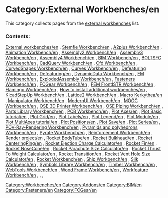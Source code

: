 # Category:External Workbenches/en
This category collects pages from the [external workbenches](external_workbenches.md) list.

### Contents:

[External workbenches/en](External_workbenches/en.md) , [Stemfie Workbench/en](Stemfie_Workbench/en.md) , [A2plus Workbench/en](A2plus_Workbench/en.md) , [Animation Workbench/en](Animation_Workbench/en.md) , [Assembly2 Workbench/en](Assembly2_Workbench/en.md) , [Assembly3 Workbench/en](Assembly3_Workbench/en.md) , [Assembly4 Workbench/en](Assembly4_Workbench/en.md) , [BIM Workbench/en](BIM_Workbench/en.md) , [BOLTSFC Workbench/en](BOLTSFC_Workbench/en.md) , [CadQuery Workbench/en](CadQuery_Workbench/en.md) , [Cfd Workbench/en](Cfd_Workbench/en.md) , [CurvedShapes Workbench/en](CurvedShapes_Workbench/en.md) , [Curves Workbench/en](Curves_Workbench/en.md) , [Defeaturing Workbench/en](Defeaturing_Workbench/en.md) , [Defeaturing/en](Defeaturing/en.md) , [DynamicData Workbench/en](DynamicData_Workbench/en.md) , [EM Workbench/en](EM_Workbench/en.md) , [ExplodedAssembly Workbench/en](ExplodedAssembly_Workbench/en.md) , [Fasteners Workbench/en](Fasteners_Workbench/en.md) , [FCGear Workbench/en](FCGear_Workbench/en.md) , [FEM FrontISTR Workbench/en](FEM_FrontISTR_Workbench/en.md) , [Flamingo Workbench/en](Flamingo_Workbench/en.md) , [How to install additional workbenches/en](How_to_install_additional_workbenches/en.md) , [KicadStepUp Workbench/en](KicadStepUp_Workbench/en.md) , [Lattice2 Workbench/en](Lattice2_Workbench/en.md) , [Macro Kerkythea/en](Macro_Kerkythea/en.md) , [Manipulator Workbench/en](Manipulator_Workbench/en.md) , [ModernUI Workbench/en](ModernUI_Workbench/en.md) , [MOOC Workbench/en](MOOC_Workbench/en.md) , [OSE 3D Printer Workbench/en](OSE_3D_Printer_Workbench/en.md) , [OSE Piping Workbench/en](OSE_Piping_Workbench/en.md) , [Parts Library Workbench/en](Parts_Library_Workbench/en.md) , [PCB Workbench/en](PCB_Workbench/en.md) , [Plot Axes/en](Plot_Axes/en.md) , [Plot Basic tutorial/en](Plot_Basic_tutorial/en.md) , [Plot Grid/en](Plot_Grid/en.md) , [Plot Labels/en](Plot_Labels/en.md) , [Plot Legend/en](Plot_Legend/en.md) , [Plot Module/en](Plot_Module/en.md) , [Plot MultiAxes tutorial/en](Plot_MultiAxes_tutorial/en.md) , [Plot Positions/en](Plot_Positions/en.md) , [Plot Save/en](Plot_Save/en.md) , [Plot Series/en](Plot_Series/en.md) , [POV-Ray-Rendering Workbench/en](POV-Ray-Rendering_Workbench/en.md) , [Pyramids and polyhedrons Workbench/en](Pyramids_and_polyhedrons_Workbench/en.md) , [Pyrate Workbench/en](Pyrate_Workbench/en.md) , [Reinforcement Workbench/en](Reinforcement_Workbench/en.md) , [Render project/en](Render_project/en.md) , [Rocket BodyTube/en](Rocket_BodyTube/en.md) , [Rocket Bulkhead/en](Rocket_Bulkhead/en.md) , [Rocket CenteringRing/en](Rocket_CenteringRing/en.md) , [Rocket Ejection Charge Calculator/en](Rocket_Ejection_Charge_Calculator/en.md) , [Rocket Fin/en](Rocket_Fin/en.md) , [Rocket NoseCone/en](Rocket_NoseCone/en.md) , [Rocket Parachute Size Calculator/en](Rocket_Parachute_Size_Calculator/en.md) , [Rocket Thrust To Weight Calculator/en](Rocket_Thrust_To_Weight_Calculator/en.md) , [Rocket Transition/en](Rocket_Transition/en.md) , [Rocket Vent Hole Size Calculator/en](Rocket_Vent_Hole_Size_Calculator/en.md) , [Rocket Workbench/en](Rocket_Workbench/en.md) , [Ship Workbench/en](Ship_Workbench/en.md) , [Silk Workbench/en](Silk_Workbench/en.md) , [Symbols Library Workbench/en](Symbols_Library_Workbench/en.md) , [Timber Workbench/en](Timber_Workbench/en.md) , [WebTools Workbench/en](WebTools_Workbench/en.md) , [Wood Frame Workbench/en](Wood_Frame_Workbench/en.md) , [Workfeature Workbench/en](Workfeature_Workbench/en.md) , , ,

[Category:Workbenches/en](Category:Workbenches/en.md) [Category:Addons/en](Category:Addons/en.md) [Category:BIM/en](Category:BIM/en.md) [Category:Fasteners/en](Category:Fasteners/en.md) [Category:FCGear/en](Category:FCGear/en.md)
